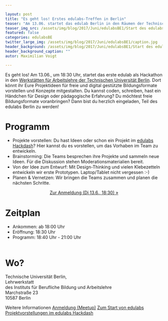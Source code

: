 ```yaml
---

layout: post
title: "Es geht los! Erstes edulabs-Treffen in Berlin"
teaser: "Am 13.06. startet das edulab Berlin in den Räumen der Technischen Universität als Hackathon. Du möchtest Bildung aktiv mitgestalten? Dann bist du herzlich eingeladen!"
teaser_img_src: /assets/img/blog/2017/Juni/edulabsBE1/Start des edulabs Berlin.jpg
featured: false
categories: edulabsBE
twitter_large_img: /assets/img/blog/2017/Juni/edulabsBE1/caption.jpg
header_background: /assets/img/blog/2017/Juni/edulabsBE1/Start des edulabs Berlin.jpg
header_background_caption: ""
autor: Maximilian Voigt

---
```

Es geht los! Am 13.06., um 18:30 Uhr, startet das erste edulab als Hackathon in den [Werkstätten für Arbeitslehre der Technischen Universität Berlin](http://s521291175.online.de/ibba/IBBA-Tour.html). Dort könnt ihr Eure Projektideen für freie und digital gestützte Bildungsformate vorstellen und Konzepte mitgestalten. Du kannst coden, schreiben, hast ein Händchen für Design oder pädagogische Erfahrung? Du möchtest freie Bildungsformate voranbringen? Dann bist du herzlich eingeladen, Teil des edulabs Berlin zu werden!

# Programm
* Projekte vorstellen: Du hast Ideen oder schon ein Projekt im [edulabs Hackdash](https://hackdash.org/dashboards/edulabs)? Hier kannst du es vorstellen, um das Vorhaben im Team zu entwickeln.
* Brainstorming: Die Teams besprechen ihre Projekte und sammeln neue Ideen. Für die Diskussion stehen Moderationsmaterialien bereit.
* Von der Idee zum Entwurf: Mit Design-Thinking und vielen Klebezetteln entwickeln wir erste Prototypen. Laptop/Tablet nicht vergessen :-)
* Planen & Vernetzen: Wir bringen die Teams zusammen und planen die nächsten Schritte.

<center><a class="btn btn-lg btn-default"
   href="https://www.meetup.com/edulabsBE/events/240481151"
   role="button">Zur Anmeldung (Di 13.6., 18:30) »</a></center>

# Zeitplan
* Ankommen: ab 18:00 Uhr
* Eröffnung: 18:30 Uhr
* Programm: 18:40 Uhr - 21:00 Uhr<br><br>

# Wo?
Technische Universität Berlin,<br>
Lehrwerkstatt<br>
des Instituts für Berufliche Bildung und Arbeitslehre<br>
Marchstraße 23<br>
10587 Berlin

<p class="link-list">
<span class="link-list-headline">Weitere Informationen</span>
<a class="external-link" href="https://www.meetup.com/edulabsBE/events/240481151" target="_blank">Anmeldung (Meetup)</a>
<a class="external-link" href="https://edulabs.de/blog/projektstart-edulabs" target="_blank">Zum Start von edulabs</a>
<a class="external-link" href="https://hackdash.org/dashboards/edulabs" target="_blank">Projektvorstellungen im edulabs Hackdash</a>
</p>